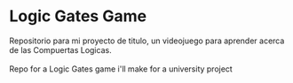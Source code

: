 # Logic Gates Game
Repositorio para mi proyecto de titulo, un videojuego para aprender acerca de las Compuertas Logicas. <br>
<br>
Repo for a Logic Gates game i'll make for a university project <br>

